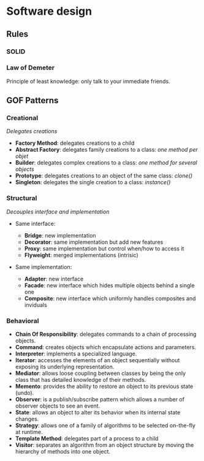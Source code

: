 # Software design
## Rules
### SOLID
### Law of Demeter
Principle of least knowledge: only talk to your immediate friends.

## GOF Patterns
### Creational
*Delegates creations*
* **Factory Method**: delegates creations to a child
* **Abstract Factory**: delegates family creations to a class: *one method per objet*
* **Builder**: delegates complex creations to a class: *one method for several objects*
* **Prototype**: delegates creations to an object of the same class: *clone()*
* **Singleton**: delegates the single creation to a class: *instance()*

### Structural
*Decouples interface and implementation*
* Same interface:
  * **Bridge**: new implementation
  * **Decorator**: same implementation but add new features
  * **Proxy**: same implementation but control when/how to access it
  * **Flyweight**: merged implementations (intrisic)

* Same implementation:
  * **Adapter**: new interface
  * **Facade**: new interface which hides multiple objects behind a single one
  * **Composite**: new interface which uniformly handles composites and inviduals

### Behavioral

* **Chain Of Responsibility**: delegates commands to a chain of processing objects.
* **Command**: creates objects which encapsulate actions and parameters.
* **Interpreter**: implements a specialized language.
* **Iterator**: accesses the elements of an object sequentially without exposing its underlying representation.
* **Mediator**: allows loose coupling between classes by being the only class that has detailed knowledge of their methods.
* **Memento**: provides the ability to restore an object to its previous state (undo).
* **Observer**: is a publish/subscribe pattern which allows a number of observer objects to see an event.
* **State**: allows an object to alter its behavior when its internal state changes.
* **Strategy**: allows one of a family of algorithms to be selected on-the-fly at runtime.
* **Template Method**: delegates part of a process to a child
* **Visitor**: separates an algorithm from an object structure by moving the hierarchy of methods into one object.
